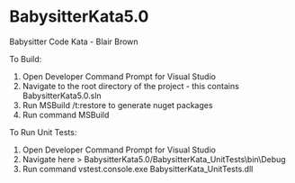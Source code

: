 # BabysitterKata5.0

Babysitter Code Kata - Blair Brown

To Build: 
 1) Open Developer Command Prompt for Visual Studio
 2) Navigate to the root directory of the project - this contains BabysitterKata5.0.sln
 3) Run MSBuild /t:restore to generate nuget packages
 4) Run command MSBuild
 
To Run Unit Tests:
 1) Open Developer Command Prompt for Visual Studio
 2) Navigate here > BabysitterKata5.0/BabysitterKata_UnitTests\bin\Debug
 3) Run command vstest.console.exe BabysitterKata_UnitTests.dll
